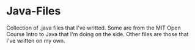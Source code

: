 Java-Files
==========

Collection of .java files that I've writted. 
Some are from the MIT Open Course Intro to Java that I'm doing on the side. 
Other files are those that I've written on my own. 
